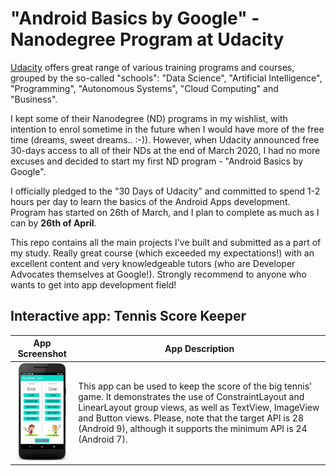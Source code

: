 # "Android Basics by Google" - Nanodegree Program at Udacity
[Udacity](https://www.udacity.com/) offers great range of various training programs and courses, grouped by the so-called "schools": "Data Science", "Artificial Intelligence", "Programming", "Autonomous Systems", "Cloud Computing" and "Business".

I kept some of their Nanodegree (ND) programs in my wishlist, with intention to enrol sometime in the future when I would have more of the free time (dreams, sweet dreams.. :-)). However, when Udacity announced free 30-days access to all of their NDs at the end of March 2020, I had no more excuses and decided to start my first ND program - "Android Basics by Google".

I officially pledged to the "30 Days of Udacity" and committed to spend 1-2 hours per day to learn the basics of the Android Apps development. Program has started on 26th of March, and I plan to complete as much as I can by **26th of April**.

This repo contains all the main projects I've built and submitted as a part of my study. Really great course (which exceeded my expectations!) with an excellent content and very knowledgeable tutors (who are Developer Advocates themselves at Google!). Strongly recommend to anyone who wants to get into app development field!

## Interactive app: Tennis Score Keeper
| App Screenshot | App Description |
| --- | --- |
| ![ScoreKeep](/images/project_scorekeeper.png) | This app can be used to keep the score of the big tennis' game. It demonstrates the use of ConstraintLayout and LinearLayout group views, as well as TextView, ImageView and Button views. Please, note that the target API is 28 (Android 9), although it supports the minimum API is 24 (Android 7).|

